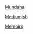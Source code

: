 [Mundana](https://letstalkmore.github.io/mundana-theme-jekyll/)

[Mediumish](https://github.com/letstalkmore/mediumish-theme-jekyll)

[Memoirs](https://letstalkmore.github.io/jekyll-theme-memoirs/)
